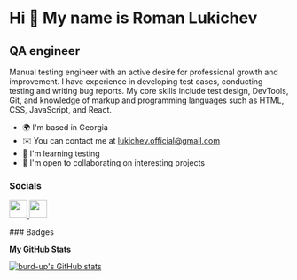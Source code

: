 Hi 👋 My name is Roman Lukichev
===============================

QA engineer
-----------

Manual testing engineer with an active desire for professional growth and improvement. I have experience in developing test cases, conducting testing and writing bug reports. My core skills include test design, DevTools, Git, and knowledge of markup and programming languages such as HTML, CSS, JavaScript, and React.

* 🌍  I'm based in Georgia
* ✉️  You can contact me at [lukichev.official@gmail.com](mailto:lukichev.official@gmail.com)
* 🧠  I'm learning testing
* 🤝  I'm open to collaborating on interesting projects


### Socials

<p align="left"> <a href="https://www.github.com/burd-up" target="_blank" rel="noreferrer"> <picture> <source media="(prefers-color-scheme: dark)" srcset="https://raw.githubusercontent.com/danielcranney/readme-generator/main/public/icons/socials/github-dark.svg" /> <source media="(prefers-color-scheme: light)" srcset="https://raw.githubusercontent.com/danielcranney/readme-generator/main/public/icons/socials/github.svg" /> <img src="https://raw.githubusercontent.com/danielcranney/readme-generator/main/public/icons/socials/github.svg" width="32" height="32" /> </picture> </a> <a href="https://www.linkedin.com/in/lukichevqa" target="_blank" rel="noreferrer"> <picture> <source media="(prefers-color-scheme: dark)" srcset="https://raw.githubusercontent.com/danielcranney/readme-generator/main/public/icons/socials/linkedin-dark.svg" /> <source media="(prefers-color-scheme: light)" srcset="https://raw.githubusercontent.com/danielcranney/readme-generator/main/public/icons/socials/linkedin.svg" /> <img src="https://raw.githubusercontent.com/danielcranney/readme-generator/main/public/icons/socials/linkedin.svg" width="32" height="32" /> </picture> </a></p>
### Badges

<b>My GitHub Stats</b>

<a href="http://www.github.com/burd-up"><img src="https://github-readme-stats.vercel.app/api?username=burd-up&show_icons=true&hide=&count_private=true&title_color=0891b2&text_color=ffffff&icon_color=0891b2&bg_color=1c1917&hide_border=true&show_icons=true" alt="burd-up's GitHub stats" /></a>
<!--
Hi 👋 My name is Роман Лукичев
==============================

QA engineer
-----------

Инженер по ручному тестированию с активным стремлением к профессиональному росту и совершенствованию. Обладаю опытом в области разработки тест-кейсов, проведения тестирования и составления баг-репортов. Мои основные навыки включают тест-дизайн, работу с DevTools, владение Git, а также знание языков разметки и программирования, таких как HTML, CSS, JavaScript и React.

* 🌍  I'm based in Грузия
* ✉️  You can contact me at [lukichev.official@gmail.com](mailto:lukichev.official@gmail.com)
* 🧠  I'm learning тестирование
* 🤝  I'm open to collaborating on интересные проекты
-->
